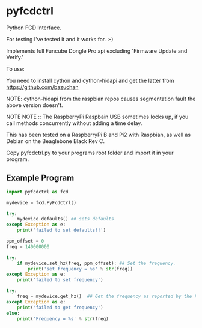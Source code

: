 # pyfcdctrl

Python FCD Interface.

For testing I've tested it and it works for. :-)

Implements full Funcube Dongle Pro api excluding 'Firmware Update and Verify.'

To use:

You need to install cython and cython-hidapi and get the latter from https://github.com/bazuchan

NOTE: cython-hidapi from the raspbian repos causes segmentation fault the above version doesn't.

NOTE NOTE ::  The RaspberryPi Raspbain USB sometimes locks up, if you call methods concurrently without adding a time delay.

This has been tested on a RaspberryPi B and Pi2 with Raspbian, as well as Debian on the Beaglebone Black Rev C.

Copy pyfcdctrl.py to your programs root folder and import it in your program.

##  Example Program

```python
import pyfcdctrl as fcd

mydevice = fcd.PyFcdCtrl()

try:
    mydevice.defaults() ## sets defaults
except Exception as e:
    print('failed to set defaults!!')

ppm_offset = 0
freq = 140000000

try:
    if mydevice.set_hz(freq, ppm_offset): ## Set the frequency.
        print('set frequency = %s' % str(freq))
except Exception as e:
    print('failed to set frequency')

try:
    freq = mydevice.get_hz()  ## Get the frequency as reported by the FCD Pro.
except Exception as e:
    print('failed to get frequency')
else:
    print('Frequency = %s' % str(freq)
```